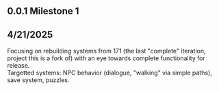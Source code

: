 <h2>0.0.1 Milestone 1</h2>
<h2>4/21/2025</h2>
Focusing on rebuilding systems from 171 (the last "complete" iteration, project this is a fork of) with an eye towards complete functionality for release.</br>
Targetted systems: NPC behavior (dialogue, "walking" via simple paths), save system, puzzles.</br>
